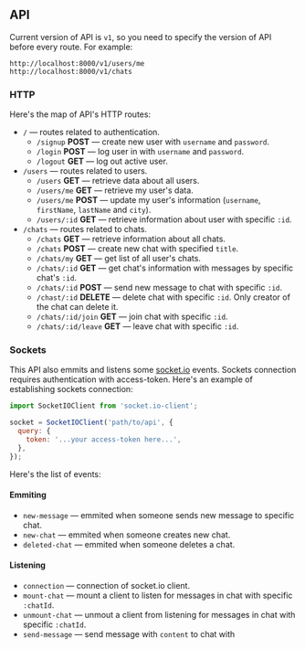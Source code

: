 ## API
Current version of API is `v1`, so you need to specify the version of API before every route. For example:
```
http://localhost:8000/v1/users/me
http://localhost:8000/v1/chats
```

### HTTP
Here's the map of API's HTTP routes:

- `/` — routes related to authentication.
  - `/signup` **POST** — create new user with `username` and `password`.
  - `/login` **POST** — log user in with `username` and `password`.
  - `/logout` **GET** — log out active user.
- `/users` — routes related to users.
  - `/users` **GET** — retrieve data about all users.
  - `/users/me` **GET** — retrieve my user's data.
  - `/users/me` **POST** — update my user's information (`username`, `firstName`, `lastName` and `city`).
  - `/users/:id` **GET** — retrieve information about user with specific `:id`.
- `/chats` — routes related to chats.
  - `/chats` **GET** — retrieve information about all chats.
  - `/chats` **POST** — create new chat with specified `title`.
  - `/chats/my` **GET** — get list of all user's chats.
  - `/chats/:id` **GET** — get chat's information with messages by specific chat's `:id`.
  - `/chats/:id` **POST** — send new message to chat with specific `:id`.
  - `/chast/:id` **DELETE** — delete chat with specific `:id`. Only creator of the chat can delete it.
  - `/chats/:id/join` **GET** — join chat with specific `:id`.
  - `/chats/:id/leave` **GET** — leave chat with specific `:id`.

### Sockets
This API also emmits and listens some [socket.io](https://socket.io/) events.
Sockets connection requires authentication with access-token. Here's an example of establishing sockets connection:

```js
import SocketIOClient from 'socket.io-client';

socket = SocketIOClient('path/to/api', {
  query: {
    token: '...your access-token here...',
  },
});
```

Here's the list of events:
#### Emmiting
- `new-message` — emmited when someone sends new message to specific chat.
- `new-chat` — emmited when someone creates new chat.
- `deleted-chat` — emmited when someone deletes a chat.

#### Listening
- `connection` — connection of socket.io client.
- `mount-chat` — mount a client to listen for messages in chat with specific `:chatId`.
- `unmount-chat` — unmout a client from listening for messages in chat with specific `:chatId`.
- `send-message` — send message with `content` to chat with
